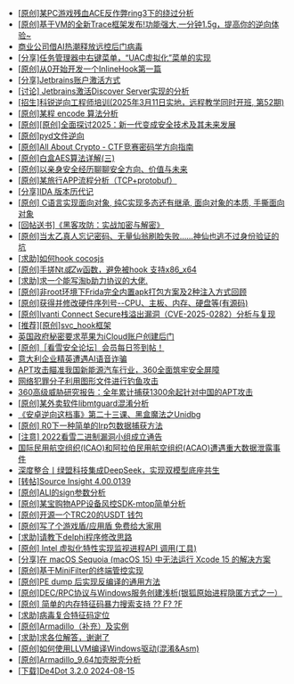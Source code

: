 + [[原创]某PC游戏残血ACE反作弊ring3下的绕过分析](https://bbs.kanxue.com/thread-284667.htm)
+ [[原创]基于VM的全新Trace框架发布!功能强大,一分钟1.5g，提高你的逆向体验~](https://bbs.kanxue.com/thread-285471.htm)
+ [商业公司借AI热潮释放远控后门病毒](https://bbs.kanxue.com/thread-285495.htm)
+ [[分享]任务管理器中右键菜单，“UAC虚拟化”菜单的实现](https://bbs.kanxue.com/thread-284216.htm)
+ [[原创]从0开始开发一个InlineHook第一篇](https://bbs.kanxue.com/thread-284689.htm)
+ [[分享]Jetbrains账户激活方式](https://bbs.kanxue.com/thread-284298.htm)
+ [[讨论] Jetbrains激活Discover Server实现的分析](https://bbs.kanxue.com/thread-283941.htm)
+ [[招生]科锐逆向工程师培训(2025年3月11日实地，远程教学同时开班, 第52期)](https://bbs.kanxue.com/thread-51839.htm)
+ [[原创]某程 encode 算法分析](https://bbs.kanxue.com/thread-285493.htm)
+ [[原创][原创]全面探讨2025：新一代变成安全技术及其未来发展](https://bbs.kanxue.com/thread-285494.htm)
+ [[原创]pyd文件逆向](https://bbs.kanxue.com/thread-285496.htm)
+ [[原创]All About Crypto - CTF竞赛密码学方向指南](https://bbs.kanxue.com/thread-269243.htm)
+ [[原创]白盒AES算法详解(三)](https://bbs.kanxue.com/thread-285052.htm)
+ [[原创]以亲身安全经历聊聊安全方向、价值与未来](https://bbs.kanxue.com/thread-285407.htm)
+ [[原创]某旅行APP流程分析（TCP+protobuf）](https://bbs.kanxue.com/thread-285387.htm)
+ [[分享]IDA  版本历代记](https://bbs.kanxue.com/thread-277984.htm)
+ [[原创] C语言实现面向对象, 纯C实现多态还有继承, 面向对象的本质, 手撕面向对象](https://bbs.kanxue.com/thread-285492.htm)
+ [[回帖送书]《黑客攻防：实战加密与解密》](https://bbs.kanxue.com/thread-214470.htm)
+ [[原创]当太乙真人忘记密码、无量仙翁刷脸失败……神仙也逃不过身份验证的坑](https://bbs.kanxue.com/thread-285501.htm)
+ [[求助]如何hook cocosjs](https://bbs.kanxue.com/thread-285475.htm)
+ [[原创]手搓Nt*或Zw*函数，避免被hook 支持x86_x64](https://bbs.kanxue.com/thread-284264.htm)
+ [[求助]求一个能写淘b助力协议的大佬.](https://bbs.kanxue.com/thread-282149.htm)
+ [[原创]非root环境下Frida完全内置apk打包方案及2种注入方式回顾](https://bbs.kanxue.com/thread-284482.htm)
+ [[原创]获得并修改硬件序列号--CPU、主板、内存、硬盘等(有源码)](https://bbs.kanxue.com/thread-282756.htm)
+ [[原创]Ivanti Connect Secure栈溢出漏洞（CVE-2025-0282）分析与复现](https://bbs.kanxue.com/thread-285510.htm)
+ [[推荐][原创]svc_hook框架](https://bbs.kanxue.com/thread-284713.htm)
+ [英国政府秘密要求苹果为iCloud账户创建后门](https://bbs.kanxue.com/thread-285508.htm)
+ [[原创]［看雪安全论坛］会员每日签到帖！](https://bbs.kanxue.com/thread-128928.htm)
+ [意大利企业精英遭遇AI语音诈骗](https://bbs.kanxue.com/thread-285507.htm)
+ [APT攻击瞄准我国新能源汽车行业，360全面筑牢安全屏障](https://bbs.kanxue.com/thread-285506.htm)
+ [网络犯罪分子利用图形文件进行钓鱼攻击](https://bbs.kanxue.com/thread-285505.htm)
+ [360高级威胁研究报告：全年累计捕获1300余起针对中国的APT攻击](https://bbs.kanxue.com/thread-285504.htm)
+ [[原创]某外卖软件libmtguard混淆分析](https://bbs.kanxue.com/thread-283411.htm)
+ [《安卓逆向这档事》第二十三课、黑盒魔法之Unidbg](https://bbs.kanxue.com/thread-285073.htm)
+ [[原创] R0下一种简单的Irp包数据捕获方法](https://bbs.kanxue.com/thread-285317.htm)
+ [[注意] 2022看雪二进制漏洞小组成立通告](https://bbs.kanxue.com/thread-271654.htm)
+ [国际民用航空组织(ICAO)和阿拉伯民用航空组织(ACAO)遭遇重大数据泄露事件](https://bbs.kanxue.com/thread-285511.htm)
+ [深度整合丨绿盟科技集成DeepSeek，实现双模型底座共生](https://bbs.kanxue.com/thread-285513.htm)
+ [[转帖]Source Insight 4.00.0139](https://bbs.kanxue.com/thread-282312.htm)
+ [[原创]ALI的sign参数分析](https://bbs.kanxue.com/thread-284292.htm)
+ [[原创]某宝购物APP设备风控SDK-mtop简单分析](https://bbs.kanxue.com/thread-284241.htm)
+ [[原创]开源一个TRC20的USDT 钱包](https://bbs.kanxue.com/thread-285514.htm)
+ [[原创]写了个游戏盾/应用盾 免费给大家用](https://bbs.kanxue.com/thread-284616.htm)
+ [[求助]请教下delphi程序修改思路](https://bbs.kanxue.com/thread-285517.htm)
+ [[原创] Intel 虚拟化特性实现监视进程API 调用(工具)](https://bbs.kanxue.com/thread-283716.htm)
+ [[分享]在 macOS Sequoia (macOS 15) 中无法运行 Xcode 15 的解决方案](https://bbs.kanxue.com/thread-285516.htm)
+ [[原创]基于MiniFilter的终端管控实现](https://bbs.kanxue.com/thread-285447.htm)
+ [[原创]PE dump 后实现反编译的通用方法](https://bbs.kanxue.com/thread-284958.htm)
+ [[原创]DEC/RPC协议与Windows服务创建浅析(银狐原始进程隐匿方式之一）](https://bbs.kanxue.com/thread-285258.htm)
+ [[原创] 简单的内存特征码暴力搜索支持 ?? F? ?F](https://bbs.kanxue.com/thread-284451.htm)
+ [[求助]病毒复合特征码定位](https://bbs.kanxue.com/thread-285518.htm)
+ [[原创]Armadillo（补充）及实例](https://bbs.kanxue.com/thread-285520.htm)
+ [[求助]求各位解答，谢谢了](https://bbs.kanxue.com/thread-285519.htm)
+ [[原创]如何使用LLVM编译Windows驱动(混淆&Asm)](https://bbs.kanxue.com/thread-262737.htm)
+ [[原创]Armadillo_9.64加壳脱壳分析](https://bbs.kanxue.com/thread-284527.htm)
+ [[下载]De4Dot 3.2.0 2024-08-15](https://bbs.kanxue.com/thread-285295.htm)
